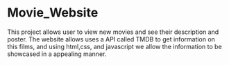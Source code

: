 # Movie_Website
This project allows user to view new movies and see their description and poster.
The website allows uses a API called TMDB to get information on this films, and using html,css, and javascript we allow the information to be showcased in a appealing manner.
